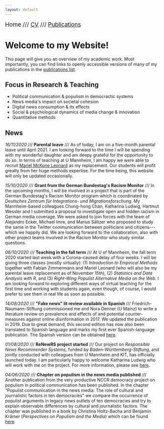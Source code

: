 ```yaml
---
layout: default
---
```


<span style="font-size:14pt">Home /// [CV](./cv.html) /// [Publications](./publications.html)</span>

# Welcome to my Website!

This page will give you an overview of my academic work. Most importantly, you can find links to openly accessible versions of many of my publications in the [publications list](./publications.html).

## Focus in Research & Teaching

* Political communication & populism in democractic systems
* News media's impact on societal cohesion
* Digital news consumption & its effects
* Social & psychological dynamics of media change & innovation
* Quantitative methods

## News

*16/11/2020* /// **Parental leave** /// As of today, I am on a five-month parental leave until April 2021. I am looking forward to the time I will be spending with my wonderful daughter and am deepy grateful for the opportunity to do so. In terms of teaching at U Mannheim, I am happy we were able to recruit <a href="https://mmckonel.github.io/" target="_blank">Mariel McKone Leonard</a> as my replacement. Our students will profit greatly from her huge methods expertise. For the time being, this website will only be updated occasionally.

*15/10/2020* /// **Grant from the German Bundestag's Racism Monitor** /// In the upcoming months, I will be involved in a project that is part of the German Bundestag's Racism Monitor program which is coordinated by *Deutsches Zentrum für Integrations- und Migrationsforschung*. My Mannheim-based colleagues Chung-hong Chan, Katharina Ludwig, Hartmut Wessler and I submitted a proposal to investigate open and hidden racism in German media coverage. We were asked to join forces with the team of Alejandro Ecker, Michael Imre, and Marius Sältzer who proposed to study the same in the Twitter communication between politicians and citizens---which we happily did. We are looking forward to the collaboration, also with other project teams involved in the Racism Monitor who study similar questions.

*06/10/2020* /// **Teaching in the fall term** /// At U of Mannheim, the fall term 2020 started last week with a Corona-caused delay of four weeks. I will be giving three classes (mostly virtually): (1) *Introduction to Empirical Methods* together with Fabian Zimmermann and Mariel Leonard (who will also be my parental leave replacement as of November 15th), (2) *Statistics and Data Analysis with R*, and (3) *Right-Wing Populist Alternative Media on the Web*. I am looking forward to exploring different ways of virtual teaching for the first time and working with students again, even though, of course, I would prefer to see them in real life as soon as possible.

*14/08/2020* /// **"Fake news" lit review available in Spanish** /// Friedrich-Naumann-Stiftung commissioned me and Nora Denner (U Mainz) to write a literature review on prevalence and effects of and potential counter-measures against online disinformation in 2017. We updated the publication in 2019. Due to great demand, this second edition has now also been translated to Spanish language and marks my first ever Spanish-language publication. The Spanish version can be obtained <a href="https://shop.freiheit.org/#!/Publikation/911" target="_blank">here</a>.

*01/08/2020* /// **ReNewRS project started** /// Our project on *Responsible News Recommender Systems*, funded by *Baden-Württemberg-Stiftung*, and jointly conducted with colleagues from U Mannheim and KIT, has officially launched today. I am particularly happy to welcome Katharina Ludwig who will work with me on the project. For more information, please see <a href="https://www.phil.uni-mannheim.de/en/institute-for-media-and-comm/research/englisch-responsible-news-recommender-systems-renewrs/" target="_blank">here</a>.

*04/06/2020* /// **Chapter on populism in the news media published** /// Another publication from the very productive NCCR democracy project on populism in political communication has been published. In the chapter "Populist communication in the news media: The role of cultural and journalistic factors in ten democracies" we compare the occurrence of populist arguments in legacy news outlets of ten democracies and try to explain observable differences by cultural and journalistic factors. The chapter was published in a book by Christina Holtz-Bacha and Benjamin Krämer (*Perspectives on Populism and the Media*) which can be found <a href="https://www.nomos-elibrary.de/10.5771/9783845297392/perspectives-on-populism-and-the-media" target="_blank">here</a>.